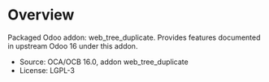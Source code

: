 # Overview

Packaged Odoo addon: web_tree_duplicate. Provides features documented in upstream Odoo 16 under this addon.

- Source: OCA/OCB 16.0, addon web_tree_duplicate
- License: LGPL-3
